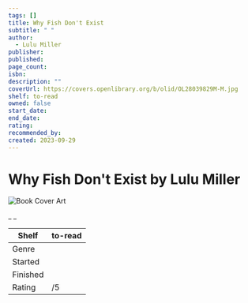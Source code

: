 ```yaml
---
tags: []
title: Why Fish Don't Exist
subtitle: " "
author:
  - Lulu Miller
publisher: 
published: 
page_count: 
isbn: 
description: ""
coverUrl: https://covers.openlibrary.org/b/olid/OL28039829M-M.jpg
shelf: to-read
owned: false
start_date: 
end_date: 
rating: 
recommended_by: 
created: 2023-09-29
---
```


# Why Fish Don't Exist by Lulu Miller

![Book Cover Art](https://covers.openlibrary.org/b/olid/OL28039829M-M.jpg)

_ _

| Shelf | to-read |
| --- | --- |
| Genre |  |
| Started |  |
| Finished |  |
| Rating | /5 |

